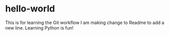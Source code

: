 # hello-world
This is for learning the Git workflow
I am making change to Readme to add a new line. Learning Python is fun!
